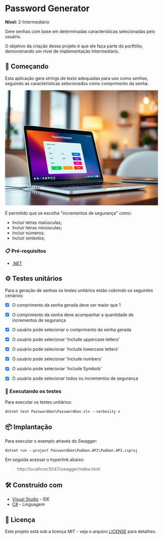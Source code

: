 # Password Generator

**Nível:** 2-Intermediário

Gere senhas com base em determinadas características selecionadas pelo usuário.

O objetivo da criação desse projeto é que ele faça parte do portfólio, demonstrando um nível de implementação Intermediário.


## 🚀 Começando

Esta aplicação gera strings de texto adequadas para uso como *senhas*, seguindo as características selecionados como comprimento da senha.

![LoremIpsum WinForm](images/password-generator-2.png)


É permitido que se escolha "incrementos de segurança" como:

- Incluir letras maiúsculas;
- Incluir letras minúsculas;
- Incluir números;
- Incluir símbolos;


### 📋 Pré-requisitos

- [.NET](https://dotnet.microsoft.com/pt-br/download)


## ⚙️ Testes unitários

Para a geração de senhas os testes unitários estão cobrindo os seguintes cenários:

- [x] O comprimento da senha gerada deve ser maior que 1
- [x] O comprimento da senha deve acompanhar a quantidade de incrementos de segurança
- [x] O usuário pode selecionar o comprimento da senha gerada
- [x] O usuário pode selecionar 'Include uppercase letters'
- [x] O usuário pode selecionar 'Include lowercase letters'
- [x] O usuário pode selecionar 'Include numbers'
- [x] O usuário pode selecionar 'Include Symbols'
- [x] O usuário pode selecionar todos os incrementos de segurança


### 🔩 Executando os testes

Para executar os testes unitários:

```
dotnet test PasswordGen\PasswordGen.sln --verbosity n
```


## 📦 Implantação

Para executar o exemplo através do Swagger:

```
dotnet run --project PasswordGen\PwdGen.API\PwdGen.API.csproj
```

Em seguida acessar o hyperlink abaixo:
> http://localhost:5047/swagger/index.html


## 🛠️ Construído com

* [Visual Studio](https://visualstudio.microsoft.com/pt-br/) - IDE
* [C#](https://learn.microsoft.com/pt-br/dotnet/csharp/) - Linguagem


## 📄 Licença

Este projeto está sob a licença MIT - veja o arquivo [LICENSE](https://github.com/caiomeletti/password-generator/blob/main/LICENSE) para detalhes.

